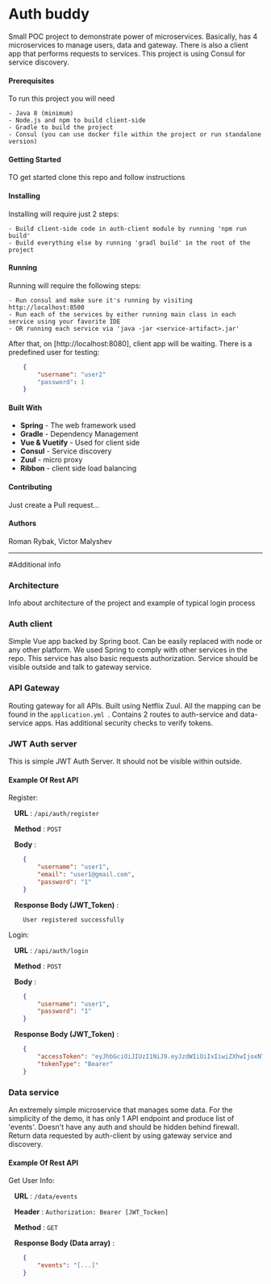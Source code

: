 # Auth buddy

Small POC project to demonstrate power of microservices. 
Basically, has 4 microservices to manage users, data and gateway. 
There is also a client app that performs requests to services. This project is using Consul for service discovery.

#### Prerequisites
To run this project you will need 
    
    - Java 8 (minimum)
    - Node.js and npm to build client-side
    - Gradle to build the project
    - Consul (you can use docker file within the project or run standalone version)

#### Getting Started
TO get started clone this repo and follow instructions

#### Installing
Installing will require just 2 steps:

    - Build client-side code in auth-client module by running 'npm run build' 
    - Build everything else by running 'gradl build' in the root of the project

#### Running
Running will require the following steps:

    - Run consul and make sure it's running by visiting http://localhost:8500 
    - Run each of the services by either running main class in each service using your favorite IDE
    - OR running each service via 'java -jar <service-artifact>.jar'
    
After that, on [http://localhost:8080], client app will be waiting. There is a predefined user for testing: 
```json 
    {
        "username": "user2" 
        "password": 1 
    }
```

#### Built With

  * **Spring** - The web framework used
  * **Gradle** - Dependency Management
  * **Vue & Vuetify** - Used for client side
  * **Consul** - Service discovery
  * **Zuul** - micro proxy
  * **Ribbon** - client side load balancing

#### Contributing
Just create a Pull request...

#### Authors
Roman Rybak,
Victor Malyshev

---
#Additional info

### Architecture
Info about architecture of the project and example of typical login process

### Auth client
Simple Vue app backed by Spring boot. Can be easily replaced with node or any other platform. We used Spring to
comply with other services in the repo. 
This service has also basic requests authorization. Service should be visible outside and talk to gateway service.

### API Gateway
Routing gateway for all APIs. Built using Netflix Zuul. All the mapping can be found in the `application.yml
`. Contains 2 routes to auth-service and data-service apps. Has additional security checks to verify tokens.   

### JWT Auth server
This is simple JWT Auth Server. It should not be visible within outside.

#### Example Of Rest API
Register:

&nbsp;&nbsp; **URL** : `/api/auth/register`

&nbsp;&nbsp; **Method** : `POST`

&nbsp;&nbsp; **Body** :
```json
    {
        "username": "user1",
        "email": "user1@gmail.com",
        "password": "1"
    }
```

&nbsp;&nbsp; **Response Body (JWT_Token)** :
```text
    User registered successfully
```

Login:

&nbsp;&nbsp; **URL** : `/api/auth/login`

&nbsp;&nbsp; **Method** : `POST`

&nbsp;&nbsp; **Body** :
```json
    {
        "username": "user1",
        "password": "1"
    }
```

&nbsp;&nbsp; **Response Body (JWT_Token)** :
```json
    {
        "accessToken": "eyJhbGciOiJIUzI1NiJ9.eyJzdWIiOiIxIiwiZXhwIjoxNTc4MzMzOTAwLCJpYXQiOjE1NzgyMzM5MDB9.N01PscrwkVXmIi9L5WDi5jR_OpHy3Xy893tES3nZRQY",
        "tokenType": "Bearer"
    }
```

### Data service
An extremely simple microservice that manages some data. For the simplicity of the demo, it has only 1 API endpoint and
produce list of 'events'. Doesn't have any auth and should be hidden behind firewall. 
Return data requested by auth-client by using gateway service and discovery. 
 
#### Example Of Rest API
Get User Info:

&nbsp;&nbsp; **URL** : `/data/events`

&nbsp;&nbsp; **Header** : `Authorization: Bearer [JWT_Tocken]`

&nbsp;&nbsp; **Method** : `GET`

&nbsp;&nbsp; **Response Body (Data array)** :
```json
    {
        "events": "[...]"
    }
